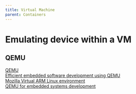 ```yaml
---
title: Virtual Machine
parent: Containers
---
```


# Emulating device within a VM  
## QEMU
[QEMU](https://www.qemu.org/)  
[Efficient embedded software development using QEMU](https://static.lwn.net/images/conf/rtlws11/papers/proc/p09.pdf)  
[Mozilla Virtual ARM Linux environment](https://developer.mozilla.org/en-US/docs/Mozilla/Developer_guide/Virtual_ARM_Linux_environment)  
[QEMU for embedded systems development](http://opensourceforu.com/2011/06/qemu-for-embedded-systems-development-part-1/)  
